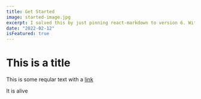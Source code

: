 ```yaml
---
title: Get Started
image: started-image.jpg
excerpt: I solved this by just pinning react-markdown to version 6. With version 7 of react-markdown they moved to ESM only. There's a explanation of what that means here, but it seems Jest (version 27) still only has experimental support for pure ESM modules as of October 2021. I couldn't get it to work in my project, and version 6 of react-markdown works fine for now.
date: "2022-02-12"
isFeatured: true
---
```


# This is a title

This is some reqular text with a [link](https://kkod.ned)

It is alive